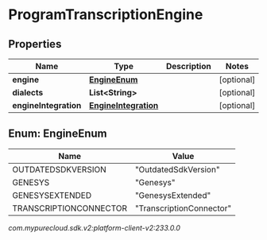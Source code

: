 # ProgramTranscriptionEngine


## Properties

| Name | Type | Description | Notes |
| ------------ | ------------- | ------------- | ------------- |
| **engine** | [**EngineEnum**](#Enum--EngineEnum) |  |  [optional] |
| **dialects** | **List&lt;String&gt;** |  |  [optional] |
| **engineIntegration** | [**EngineIntegration**](EngineIntegration) |  |  [optional] |


## Enum: EngineEnum

| Name | Value |
| ---- | ----- |
| OUTDATEDSDKVERSION | &quot;OutdatedSdkVersion&quot; | 
| GENESYS | &quot;Genesys&quot; | 
| GENESYSEXTENDED | &quot;GenesysExtended&quot; | 
| TRANSCRIPTIONCONNECTOR | &quot;TranscriptionConnector&quot; | 




_com.mypurecloud.sdk.v2:platform-client-v2:233.0.0_
